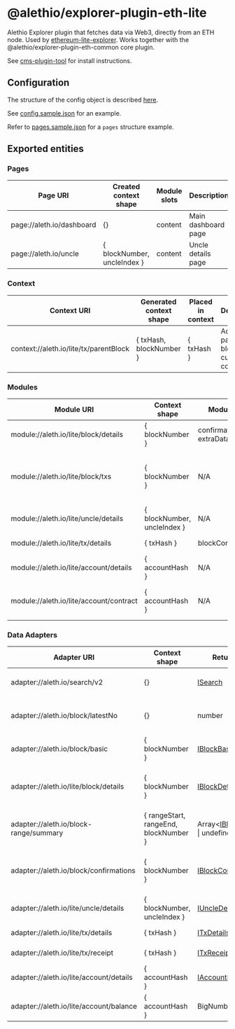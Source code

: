# @alethio/explorer-plugin-eth-lite

Alethio Explorer plugin that fetches data via Web3, directly from an ETH node. Used by [ethereum-lite-explorer](https://github.com/Alethio/ethereum-lite-explorer). Works together with the @alethio/explorer-plugin-eth-common core plugin.

See [cms-plugin-tool](https://github.com/Alethio/cms-plugin-tool) for install instructions.

## Configuration

The structure of the config object is described [here](../../src/app/eth-lite/EthLitePluginConfig.ts).

See [config.sample.json](config.sample.json) for an example.

Refer to [pages.sample.json](pages.sample.json) for a `pages` structure example.

## Exported entities

### Pages

| Page URI | Created context shape | Module slots | Description | Implementation |
| --- | --- | --- | --- | --- |
| page://aleth.io/dashboard | {} | content | Main dashboard page | [dashboardPage](../../src/app/shared/page/dashboard/dashboardPage.ts) |
| page://aleth.io/uncle | { blockNumber, uncleIndex } | content | Uncle details page | [unclePage](../../src/app/eth-lite/page/unclePage.tsx) |

### Context

| Context URI | Generated context shape | Placed in context | Description | Implementation |
| --- | --- | --- | --- | --- |
| context://aleth.io/lite/tx/parentBlock | { txHash, blockNumber } | { txHash } | Adds the parent block to the current TX context | [txParentBlockContext](../../src/app/eth-lite/context/txParentBlockContext.ts) |

### Modules

| Module URI | Context shape | Module slots | Description | Implementation |
| --- | --- | --- | --- | --- |
| module://aleth.io/lite/block/details | { blockNumber } | confirmations, txs, extraData } | Block data fields | [blockDetailsModule](../../src/app/eth-lite/module/block/blockDetails/blockDetailsModule.ts) |
| module://aleth.io/lite/block/txs | { blockNumber } | N/A | Transactions in given block, in two visualizations (grid and heat map) | [blockTxsModule](../../src/app/eth-lite/module/block/blockTxs/blockTxsModule.ts) |
| module://aleth.io/lite/uncle/details | { blockNumber, uncleIndex } | N/A | Uncle data fields | [uncleDetailsModule](../../src/app/shared/module/uncle/uncleDetails/uncleDetailsModule.ts) |
| module://aleth.io/lite/tx/details | { txHash } | blockConfirmations | Transaction data fields | [txDetailsModule](../../src/app/eth-lite/module/tx/txDetails/txDetailsModule.ts) |
| module://aleth.io/lite/account/details | { accountHash } | N/A | Basic account data | [accountDetailsModule](../../src/app/shared/module/account/lite/accountDetailsModule.ts) |
| module://aleth.io/lite/account/contract | { accountHash } | N/A | Contract data (creation code etc.) | [accountContractModule](../../src/app/shared/module/account/lite/accountContractModule.ts) |

### Data Adapters

| Adapter URI | Context shape | Return type | Description | Implementation |
| --- | --- | --- | --- | --- |
| adapter://aleth.io/search/v2 | {} | [ISearch](../../src/app/shared/data/search/ISearch.ts) | Returns a search provider | [SearchAdapter](../../src/app/shared/adapter/SearchAdapter.ts) |
| adapter://aleth.io/block/latestNo | {} | number | Returns the latest block number on the chain | [LatestBlockNumberAdapter](../../src/app/shared/adapter/block/LatestBlockNumberAdapter.ts) |
| adapter://aleth.io/block/basic | { blockNumber } | [IBlockBasicInfo](../../src/app/shared/data/block/IBlockBasicInfo.ts) | Adapter for basic block data | [BlockBasicInfoAdapter](../../src/app/shared/adapter/block/BlockBasicInfoAdapter.ts) |
| adapter://aleth.io/lite/block/details | { blockNumber } | [IBlockDetails](../../src/app/eth-lite/data/block/details/IBlockDetails.ts) | Provides detailed block data specific to lite explorer | [BlockDetailsAdapter](../../src/app/eth-lite/adapter/block/BlockDetailsAdapter.ts) |
| adapter://aleth.io/block-range/summary | { rangeStart, rangeEnd, blockNumber } | Array<[IBlockTxCount](../../src/app/shared/data/block/value/IBlockTxCount.ts) \| undefined>| TX counts per block for a range of blocks | [BlockListAdapter](../../src/app/shared/adapter/block/BlockListAdapter.ts) |
| adapter://aleth.io/block/confirmations | { blockNumber } | [IBlockConfirmations](../../src/app/shared/adapter/block/BlockConfirmationsAdapter.ts) | Info about number of confirmations for a given block | [BlockConfirmationsAdapter](../../src/app/shared/adapter/block/BlockConfirmationsAdapter.ts) |
| adapter://aleth.io/lite/uncle/details | { blockNumber, uncleIndex } | [IUncleDetails](../../src/app/eth-lite/data/uncle/IUncleDetails.ts) | Uncle data fields | [UncleDetailsAdapter](../../src/app/eth-lite/adapter/uncle/UncleDetailsAdapter.ts) |
| adapter://aleth.io/lite/tx/details | { txHash } | [ITxDetails](../../src/app/eth-lite/data/tx/details/ITxDetails.ts) | Transaction data fields | [TxDetailsAdapter](../../src/app/eth-lite/adapter/tx/TxDetailsAdapter.ts) |
| adapter://aleth.io/lite/tx/receipt | { txHash } | [ITxReceipt](../../src/app/eth-lite/data/tx/receipt/ITxReceipt.ts) | Tx receipt data | [TxReceiptAdapter](../../src/app/eth-lite/adapter/tx/TxReceiptAdapter.ts) |
| adapter://aleth.io/lite/account/details | { accountHash } | [IAccountDetails](../../src/app/eth-lite/data/account/IAccountDetails.ts) | Basic account data | [AccountDetailsAdapter](../../src/app/shared/adapter/account/lite/AccountDetailsAdapter.ts) |
| adapter://aleth.io/lite/account/balance | { accountHash } | BigNumber | Total account balance in ETH |[AccountBalanceAdapter](../../src/app/shared/adapter/account/lite/AccountBalanceAdapter.ts) |

